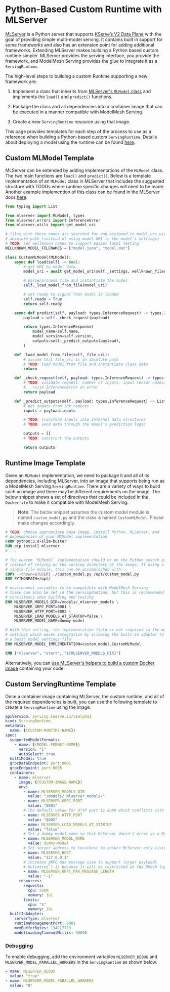 # Python-Based Custom Runtime with MLServer

[MLServer](https://github.com/SeldonIO/MLServer) is a Python server that supports
[KServe’s V2 Data Plane](https://github.com/kserve/kserve/blob/master/docs/predict-api/v2/required_api.md)
with the goal of providing simple multi-model serving. It contains built in support for some frameworks and also has an extension point for adding additional frameworks. Extending MLServer makes building a Python based custom runtime simpler. MLServer provides the serving interface, you provide the framework, and ModelMesh Serving provides the glue to integrate it as a `ServingRuntime`.

The high-level steps to building a custom Runtime supporting a new framework are:

1. Implement a class that inherits from
   [MLServer's `MLModel` class](https://github.com/SeldonIO/MLServer/blob/master/mlserver/model.py)
   and implements the `load()` and `predict()` functions.

1. Package the class and all dependencies into a container image that can be executed in a manner compatible with ModelMesh Serving.

1. Create a new `ServingRuntime` resource using that image.

This page provides templates for each step of the process to use as a reference when building a Python-based custom `ServingRuntime`. Details about deploying a model using the runtime can be found [here](/docs/predictors).

## Custom MLModel Template

MLServer can be extended by adding implementations of the `MLModel` class. The two main functions are `load()` and `predict()`. Below is a template implementation of an `MLModel` class in MLServer that includes the suggested structure with TODOs where runtime specific changes will need to be made. Another example implemention of this class can be found in the MLServer docs [here](https://mlserver.readthedocs.io/en/stable/examples/custom/README.html#training).

```python
from typing import List

from mlserver import MLModel, types
from mlserver.errors import InferenceError
from mlserver.utils import get_model_uri

# files with these names are searched for and assigned to model_uri with an
# absolute path (instead of using model URI in the model's settings)
# TODO: set wellknown names to support easier local testing
WELLKNOWN_MODEL_FILENAMES = ["model.json", "model.dat"]

class CustomMLModel(MLModel):
    async def load(self) -> bool:
        # get URI to model data
        model_uri = await get_model_uri(self._settings, wellknown_filenames=WELLKNOWN_MODEL_FILENAMES)

        # parse/process file and instantiate the model
        self._load_model_from_file(model_uri)

        # set ready to signal that model is loaded
        self.ready = True
        return self.ready

    async def predict(self, payload: types.InferenceRequest) -> types.InferenceResponse:
        payload = self._check_request(payload)

        return types.InferenceResponse(
            model_name=self.name,
            model_version=self.version,
            outputs=self._predict_outputs(payload),
        )

    def _load_model_from_file(self, file_uri):
        # assume that file_uri is an absolute path
        # TODO: load model from file and instantiate class data
        return

    def _check_request(self, payload: types.InferenceRequest) -> types.InferenceRequest:
        # TODO: validate request: number of inputs, input tensor names/types, etc.
        #   raise InferenceError on error
        return payload

    def _predict_outputs(self, payload: types.InferenceRequest) -> List[types.ResponseOutput]:
        # get inputs from the request
        inputs = payload.inputs

        # TODO: transform inputs into internal data structures
        # TODO: send data through the model's prediction logic

        outputs = []
        # TODO: construct the outputs

        return outputs
```

## Runtime Image Template

Given an `MLModel` implementation, we need to package it and all of its dependencies, including MLServer, into an image that supports being run as a ModelMesh Serving `ServingRuntime`. There are a variety of ways to build such an image and there may be different requirements on the image. The below snippet shows a set of directives that could be included in the `Dockerfile` to make it compatible with ModelMesh Serving.

> **Note**: The below snippet assumes the custom model module is named `custom_model.py` and the class is named `CustomMLModel`. Please make changes accordingly.

```dockerfile
# TODO: choose appropriate base image, install Python, MLServer, and
# dependencies of your MLModel implementation
FROM python:3.8-slim-buster
RUN pip install mlserver
# ...

# The custom `MLModel` implementation should be on the Python search path
# instead of relying on the working directory of the image. If using a
# single-file module, this can be accomplished with:
COPY --chown=${USER} ./custom_model.py /opt/custom_model.py
ENV PYTHONPATH=/opt/

# environment variables to be compatible with ModelMesh Serving
# these can also be set in the ServingRuntime, but this is recommended for
# consistency when building and testing
ENV MLSERVER_MODELS_DIR=/models/_mlserver_models \
    MLSERVER_GRPC_PORT=8001 \
    MLSERVER_HTTP_PORT=8002 \
    MLSERVER_LOAD_MODELS_AT_STARTUP=false \
    MLSERVER_MODEL_NAME=dummy-model

# With this setting, the implementation field is not required in the model
# settings which eases integration by allowing the built-in adapter to generate
# a basic model settings file
ENV MLSERVER_MODEL_IMPLEMENTATION=custom_model.CustomMLModel

CMD ["mlserver", "start", "${MLSERVER_MODELS_DIR}"]
```

Alternatively, you can [use MLServer's helpers to build a custom Docker image](https://mlserver.readthedocs.io/en/latest/examples/custom/README.html#building-a-custom-image) containing your code.

## Custom ServingRuntime Template

Once a container image containing MLServer, the custom runtime, and all of the required dependencies is built, you can use the following template to create a `ServingRuntime` using the image.

```yaml
apiVersion: serving.kserve.io/v1alpha1
kind: ServingRuntime
metadata:
  name: {{CUSTOM-RUNTIME-NAME}}
spec:
  supportedModelFormats:
    - name: {{MODEL-FORMAT-NAME}}
      version: "1"
      autoSelect: true
  multiModel: true
  grpcDataEndpoint: port:8001
  grpcEndpoint: port:8085
  containers:
    - name: mlserver
      image: {{CUSTOM-IMAGE-NAME}}
      env:
        - name: MLSERVER_MODELS_DIR
          value: "/models/_mlserver_models/"
        - name: MLSERVER_GRPC_PORT
          value: "8001"
        # The default value for HTTP port is 8080 which conflicts with MMesh's
        - name: MLSERVER_HTTP_PORT
          value: "8002"
        - name: MLSERVER_LOAD_MODELS_AT_STARTUP
          value: "false"
        # Set a dummy model name so that MLServer doesn't error on a RepositoryIndex call when no models exist
        - name: MLSERVER_MODEL_NAME
          value: dummy-model
        # Set server address to localhost to ensure MLServer only listens inside the pod
        - name: MLSERVER_HOST
          value: "127.0.0.1"
        # Increase gRPC max message size to support larger payloads
        # Unlimited (-1) because it will be restricted at the MMesh layer
        - name: MLSERVER_GRPC_MAX_MESSAGE_LENGTH
          value: "-1"
      resources:
        requests:
          cpu: 500m
          memory: 1Gi
        limits:
          cpu: "5"
          memory: 1Gi
  builtInAdapter:
    serverType: mlserver
    runtimeManagementPort: 8001
    memBufferBytes: 134217728
    modelLoadingTimeoutMillis: 90000
```

### Debugging

To enable debugging, add the environment variables `MLSERVER_DEBUG` and `MLSERVER_MODEL_PARALLEL_WORKERS` in the `ServingRuntime` as shown below.

```yaml
- name: MLSERVER_DEBUG
  value: "true"
- name: MLSERVER_MODEL_PARALLEL_WORKERS
  value: "0"
```
